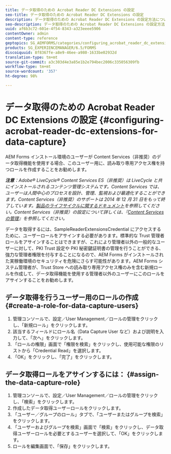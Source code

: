 ```yaml
---
title: データ取得のための Acrobat Reader DC Extensions の設定
seo-title: データ取得のための Acrobat Reader DC Extensions の設定
description: データ取得のための Acrobat Reader DC Extensions の設定方法について説明します。
seo-description: データ取得のための Acrobat Reader DC Extensions の設定方法について説明します。
uuid: af6b3c72-601e-4f54-8343-a323eeee5906
contentOwner: admin
content-type: reference
geptopics: SG_AEMFORMS/categories/configuring_acrobat_reader_dc_extensions
products: SG_EXPERIENCEMANAGER/6.5/FORMS
discoiquuid: 8f8367fe-a8e9-46ee-a980-1633be02932d
translation-type: tm+mt
source-git-commit: a3c303d4e3a85e1b2e794bec2006c335056309fb
workflow-type: tm+mt
source-wordcount: '357'
ht-degree: 98%

---
```



# データ取得のための Acrobat Reader DC Extensions の設定 {#configuring-acrobat-reader-dc-extensions-for-data-capture}

AEM Forms インストール環境のユーザーが Content Services（非推奨）のデータ取得機能を使用する場合、このユーザー用に、読み取り専用アクセス権を持つロールを作成することをお勧めします。

***注意&#x200B;**：Adobe® LiveCycle® Content Services ES（非推奨）は LiveCycle と共にインストールされるコンテンツ管理システムです。Content Services では、ユーザーは人間中心のプロセスを設計、管理、監視および最適化することができます。Content Services（非推奨）のサポートは 2014 年 12 月 31 日をもって終了しています。[製品のライフサイクルに関するドキュメント](https://www.adobe.com/support/products/enterprise/eol/eol_matrix.html)を参照してください。Content Services（非推奨）の設定について詳しくは、『[Content Services の管理](https://help.adobe.com/en_US/livecycle/9.0/admin_contentservices.pdf)』を参照してください。*

データを取得するには、SampleReaderExtensionsCredential にアクセスするために、ユーザーロールをアサインする必要があります。標準的な Trust 管理者ロールをアサインすることはできますが、これにより管理者以外の一般的なユーザーに対して、PKI Trust 設定や PKI 秘密鍵証明書の管理を行うことができる、強力な管理者権限を付与することになるので、AEM Forms がインストールされた実稼働環境のセキュリティを危険にさらす可能性があります。AEM Forms システム管理者が、Trust Store への読み取り専用アクセス権のみを含む新規ロールを作成して、データ取得機能を使用する管理者以外のユーザーにこのロールをアサインすることをお勧めします。

## データ取得を行うユーザー用のロールの作成  {#create-a-role-for-data-capture-users}

1. 管理コンソールで、設定／User Management／ロールの管理をクリックし、「新規ロール」をクリックします。
1. 該当するフィールドにロール名（Data Capture User など）および説明を入力して、「次へ」をクリックします。
1. 「ロールの権限」画面で「権限を検索」をクリックし、使用可能な権限のリストから「Credential Read」を選択します。
1. 「OK」をクリックし、「完了」をクリックします。

## データ取得ロールをアサインするには：  {#assign-the-data-capture-role}

1. 管理コンソールで、設定／User Management／ロールの管理をクリックし、「検索」をクリックします。
1. 作成したデータ取得ユーザーロールをクリックします。
1. 「ユーザー／グループのロール」タブで、「ユーザーまたはグループを検索」をクリックします。
1. 「ユーザーおよびグループを検索」画面で「検索」をクリックし、データ取得ユーザーロールを必要とするユーザーを選択して、「OK」をクリックします。
1. ロールを編集画面で、「保存」をクリックします。

